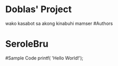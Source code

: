 # Doblas' Project
wako kasabot sa akong kinabuhi mamser
#Authors
<h1>SeroleBru</h1>
#Sample Code
printf( 'Hello World!');